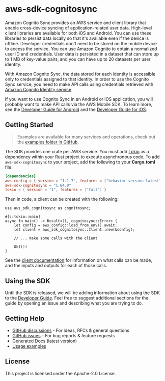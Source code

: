 # aws-sdk-cognitosync

Amazon Cognito Sync provides an AWS service and client library that enable cross-device syncing of application-related user data. High-level client libraries are available for both iOS and Android. You can use these libraries to persist data locally so that it's available even if the device is offline. Developer credentials don't need to be stored on the mobile device to access the service. You can use Amazon Cognito to obtain a normalized user ID and credentials. User data is persisted in a dataset that can store up to 1 MB of key-value pairs, and you can have up to 20 datasets per user identity.

With Amazon Cognito Sync, the data stored for each identity is accessible only to credentials assigned to that identity. In order to use the Cognito Sync service, you need to make API calls using credentials retrieved with [Amazon Cognito Identity service](http://docs.aws.amazon.com/cognitoidentity/latest/APIReference/Welcome.html).

If you want to use Cognito Sync in an Android or iOS application, you will probably want to make API calls via the AWS Mobile SDK. To learn more, see the [Developer Guide for Android](http://docs.aws.amazon.com/mobile/sdkforandroid/developerguide/cognito-sync.html) and the [Developer Guide for iOS](http://docs.aws.amazon.com/mobile/sdkforios/developerguide/cognito-sync.html).

## Getting Started

> Examples are available for many services and operations, check out the
> [examples folder in GitHub](https://github.com/awslabs/aws-sdk-rust/tree/main/examples).

The SDK provides one crate per AWS service. You must add [Tokio](https://crates.io/crates/tokio)
as a dependency within your Rust project to execute asynchronous code. To add `aws-sdk-cognitosync` to
your project, add the following to your **Cargo.toml** file:

```toml
[dependencies]
aws-config = { version = "1.1.7", features = ["behavior-version-latest"] }
aws-sdk-cognitosync = "1.64.0"
tokio = { version = "1", features = ["full"] }
```

Then in code, a client can be created with the following:

```rust,no_run
use aws_sdk_cognitosync as cognitosync;

#[::tokio::main]
async fn main() -> Result<(), cognitosync::Error> {
    let config = aws_config::load_from_env().await;
    let client = aws_sdk_cognitosync::Client::new(&config);

    // ... make some calls with the client

    Ok(())
}
```

See the [client documentation](https://docs.rs/aws-sdk-cognitosync/latest/aws_sdk_cognitosync/client/struct.Client.html)
for information on what calls can be made, and the inputs and outputs for each of those calls.

## Using the SDK

Until the SDK is released, we will be adding information about using the SDK to the
[Developer Guide](https://docs.aws.amazon.com/sdk-for-rust/latest/dg/welcome.html). Feel free to suggest
additional sections for the guide by opening an issue and describing what you are trying to do.

## Getting Help

* [GitHub discussions](https://github.com/awslabs/aws-sdk-rust/discussions) - For ideas, RFCs & general questions
* [GitHub issues](https://github.com/awslabs/aws-sdk-rust/issues/new/choose) - For bug reports & feature requests
* [Generated Docs (latest version)](https://awslabs.github.io/aws-sdk-rust/)
* [Usage examples](https://github.com/awslabs/aws-sdk-rust/tree/main/examples)

## License

This project is licensed under the Apache-2.0 License.

